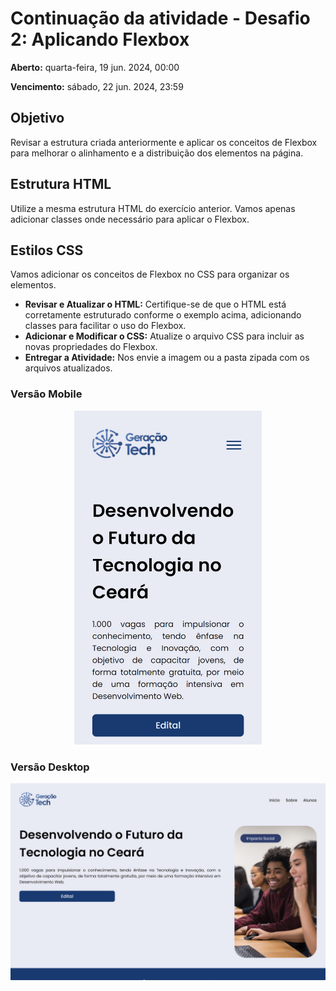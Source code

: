 # Continuação da atividade - Desafio 2: Aplicando Flexbox

**Aberto:** quarta-feira, 19 jun. 2024, 00:00

**Vencimento:** sábado, 22 jun. 2024, 23:59

## Objetivo

Revisar a estrutura criada anteriormente e aplicar os conceitos de Flexbox para melhorar o alinhamento e a distribuição dos elementos na página.

## Estrutura HTML

Utilize a mesma estrutura HTML do exercício anterior. Vamos apenas adicionar classes onde necessário para aplicar o Flexbox.

## Estilos CSS

Vamos adicionar os conceitos de Flexbox no CSS para organizar os elementos.

- **Revisar e Atualizar o HTML:** Certifique-se de que o HTML está corretamente estruturado conforme o exemplo acima, adicionando classes para facilitar o uso do Flexbox.
- **Adicionar e Modificar o CSS:** Atualize o arquivo CSS para incluir as novas propriedades do Flexbox.
- **Entregar a Atividade:** Nos envie a imagem ou a pasta zipada com os arquivos atualizados.

### Versão Mobile

<p align="center">
   <img src="./.github/preview-mobile.png" alt="preview mobile" width="300px">
<p>

### Versão Desktop

<p>
   <img src="./.github/preview-desktop.png" alt="preview desktop">
<p>
